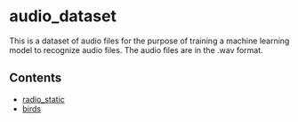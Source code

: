 # audio_dataset
This is a dataset of audio files for the purpose of training a machine learning model to recognize audio files. The audio files are in the .wav format.

## Contents
- [radio_static](https://github.com/awesomelewis2007/audio_dataset/tree/master/audio/radio_static)
- [birds](https://github.com/awesomelewis2007/audio_dataset/tree/master/audio/birds)